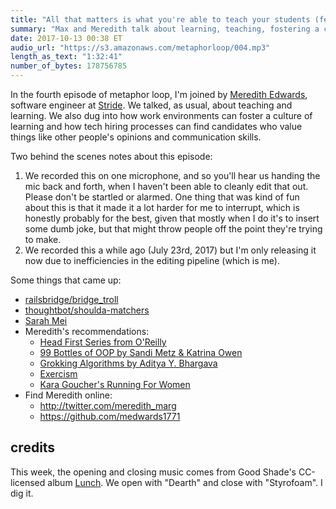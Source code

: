 ```yaml
---
title: "All that matters is what you're able to teach your students (featuring Meredith Edwards)"
summary: "Max and Meredith talk about learning, teaching, fostering a culture of learning at work, tech hiring, and running."
date: 2017-10-13 00:38 ET
audio_url: "https://s3.amazonaws.com/metaphorloop/004.mp3"
length_as_text: "1:32:41"
number_of_bytes: 178756785
---
```


In the fourth episode of metaphor loop, I'm joined by [Meredith
Edwards][twitter], software engineer at [Stride]. We talked, as usual, about
teaching and learning. We also dug into how work environments can foster a
culture of learning and how tech hiring processes can find candidates who value
things like other people's opinions and communication skills.

[twitter]: https://twitter.com/meredith_marg
[Stride]: https://www.stridenyc.com/

Two behind the scenes notes about this episode:

1. We recorded this on one microphone, and so you'll hear us handing the mic
   back and forth, when I haven't been able to cleanly edit that out. Please
   don't be startled or alarmed. One thing that was kind of fun about this is
   that it made it a lot harder for me to interrupt, which is honestly probably
   for the best, given that mostly when I do it's to insert some dumb joke, but
   that might throw people off the point they're trying to make.
2. We recorded this a while ago (July 23rd, 2017) but I'm only releasing it now
   due to inefficiencies in the editing pipeline (which is me).

Some things that came up:

* [railsbridge/bridge_troll](https://github.com/railsbridge/bridge_troll)
* [thoughtbot/shoulda-matchers](https://github.com/thoughtbot/shoulda-matchers)
* [Sarah Mei](https://twitter.com/sarahmei)
* Meredith's recommendations:
  * [Head First Series from O'Reilly](https://en.wikipedia.org/wiki/Head_First_(book_series))
  * [99 Bottles of OOP by Sandi Metz & Katrina Owen](https://www.sandimetz.com/99bottles/)
  * [Grokking Algorithms by Aditya Y. Bhargava](https://www.manning.com/books/grokking-algorithms)
  * [Exercism](http://exercism.io/)
  * [Kara Goucher's Running For Women](https://www.amazon.com/Kara-Gouchers-Running-Women-Marathons/dp/1439196125)
* Find Meredith online:
  * <http://twitter.com/meredith_marg>
  * <https://github.com/medwards1771>

## credits

This week, the opening and closing music comes from Good Shade's CC-licensed
album [Lunch](http://www.quoteunquoterecords.com/qur096.htm). We open with
"Dearth" and close with "Styrofoam". I dig it.
